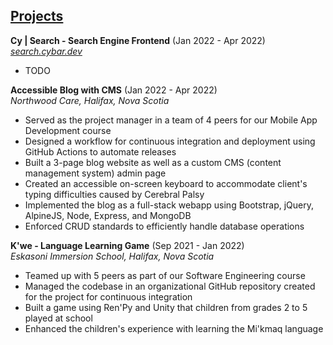 ## <u>Projects</u>

**Cy | Search - Search Engine Frontend** (Jan 2022 - Apr 2022)  
_[search.cybar.dev](https://search.cybar.dev)_

-   TODO

**Accessible Blog with CMS** (Jan 2022 - Apr 2022)  
_Northwood Care, Halifax, Nova Scotia_

-   Served as the project manager in a team of 4 peers for our Mobile App Development course
-   Designed a workflow for continuous integration and deployment using GitHub Actions to automate releases
-   Built a 3-page blog website as well as a custom CMS (content management system) admin page
-   Created an accessible on-screen keyboard to accommodate client's typing difficulties caused by Cerebral Palsy
-   Implemented the blog as a full-stack webapp using Bootstrap, jQuery, AlpineJS, Node, Express, and MongoDB
-   Enforced CRUD standards to efficiently handle database operations

**K'we - Language Learning Game** (Sep 2021 - Jan 2022)  
_Eskasoni Immersion School, Halifax, Nova Scotia_

-   Teamed up with 5 peers as part of our Software Engineering course
-   Managed the codebase in an organizational GitHub repository created for the project for continuous integration
-   Built a game using Ren'Py and Unity that children from grades 2 to 5 played at school
-   Enhanced the children's experience with learning the Mi'kmaq language
